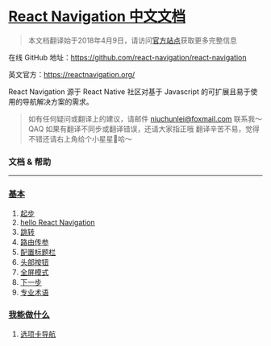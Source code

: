 # [React Navigation 中文文档](https://github.com/natureStory/react-navigation-in-Chinese)

> 本文档翻译始于2018年4月9日，请访问[官方站点](https://reactnavigation.org/)获取更多完整信息

在线 GitHub 地址：https://github.com/react-navigation/react-navigation

英文官方：https://reactnavigation.org/

React Navigation 源于 React Native 社区对基于 Javascript 的可扩展且易于使用的导航解决方案的需求。

> 如有任何疑问或翻译上的建议，请邮件 niuchunlei@foxmail.com 联系我～ QAQ
> 如果有翻译不同步或翻译错误，还请大家指正哦
> 翻译辛苦不易，觉得不错还请右上角给个小星星🌟哈～

### 文档 & 帮助

- - -

### [基本](./fundamentals)

1. [起步](./fundamentals/start.md)
1. [hello React Navigation](./fundamentals/hello-react-navigation.md)
1. [跳转](./fundamentals/navigating.md)
1. [路由传参](./fundamentals/params.md)
1. [配置标题栏](./fundamentals/headers.md)
1. [头部按钮](./fundamentals/header-buttons.md)
1. [全屏模式](./fundamentals/modal.md)
1. [下一步](./fundamentals/next-steps.md)
1. [专业术语](./fundamentals/glossary-of-terms.md)

### [我能做什么](./howDoIdo)

1. [选项卡导航](./howDoIdo/tab-based-navigation.md)
<!--
1. [抽屉导航](./howDoIdo/drawer-based-navigation.md)
1. [认证流程](./howDoIdo/auth-flow.md)
1. [iPhone X 适配](./howDoIdo/handling-iphonex.md)
1. [基于路由的不同状态栏配置](./howDoIdo/status-bar.md)
1. [自定义 Android 后退按钮](./howDoIdo/custom-android-back-button-handling.md)
1. [从任意组件访问导航 prop](./howDoIdo/connecting-navigation-prop.md)
1. [脱离 navigation prop 的导航](./howDoIdo/navigating-without-navigation-prop.md)
1. [深度链接](./howDoIdo/deep-linking.md)
1. [屏幕追踪](./howDoIdo/screen-tracking.md)
1. [Redux 集成](./howDoIdo/redux-integration.md)

### [构建您自己的导航](./build)

1. [浏览](./build/custom-navigator-overview.md)
1. [路由](./build/routers.md)
1. [自定义导航](./build/custom-navigators.md)
1. [自定义路由](./build/custom-routers.md)
1. [导航视图](./build/navigation-views.md)
1. [转换器](./build/transitioner.md)

### [附加信息](./meta)

1. [优缺点](meta/pitch.md)
1. [代替库](./meta/alternatives.md)
1. [贡献](./meta/pitch.md)


### [API](./API)

1. [](./API)
1. [](./API)
1. [](./API)
1. [](./API)
1. [](./API)
1. [](./API)


-->